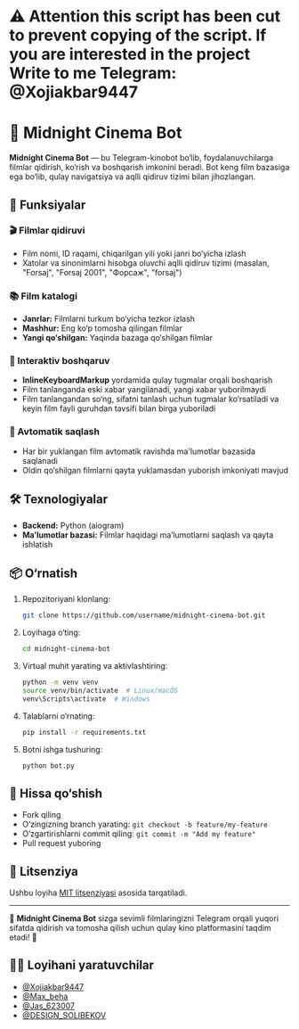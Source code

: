 # ⚠️ Attention this script has been cut to prevent copying of the script. If you are interested in the project Write to me Telegram: @Xojiakbar9447

# 🎥 Midnight Cinema Bot

**Midnight Cinema Bot** — bu Telegram-kinobot bo‘lib, foydalanuvchilarga filmlar qidirish, ko‘rish va boshqarish imkonini beradi. Bot keng film bazasiga ega bo‘lib, qulay navigatsiya va aqlli qidiruv tizimi bilan jihozlangan.

## 🚀 Funksiyalar

### 🎬 Filmlar qidiruvi
- Film nomi, ID raqami, chiqarilgan yili yoki janri bo‘yicha izlash
- Xatolar va sinonimlarni hisobga oluvchi aqlli qidiruv tizimi (masalan, "Forsaj", "Forsaj 2001", "Форсаж", "forsaj")

### 📚 Film katalogi
- **Janrlar:** Filmlarni turkum bo‘yicha tezkor izlash
- **Mashhur:** Eng ko‘p tomosha qilingan filmlar
- **Yangi qo‘shilgan:** Yaqinda bazaga qo‘shilgan filmlar

### 🔧 Interaktiv boshqaruv
- **InlineKeyboardMarkup** yordamida qulay tugmalar orqali boshqarish
- Film tanlanganda eski xabar yangilanadi, yangi xabar yuborilmaydi
- Film tanlangandan so‘ng, sifatni tanlash uchun tugmalar ko‘rsatiladi va keyin film fayli guruhdan tavsifi bilan birga yuboriladi

### 📂 Avtomatik saqlash
- Har bir yuklangan film avtomatik ravishda ma'lumotlar bazasida saqlanadi
- Oldin qo‘shilgan filmlarni qayta yuklamasdan yuborish imkoniyati mavjud

## 🛠️ Texnologiyalar
- **Backend:** Python (aiogram)
- **Ma’lumotlar bazasi:** Filmlar haqidagi ma’lumotlarni saqlash va qayta ishlatish

## 📦 O‘rnatish

1. Repozitoriyani klonlang:
   ```bash
   git clone https://github.com/username/midnight-cinema-bot.git
   ```

2. Loyihaga o‘ting:
   ```bash
   cd midnight-cinema-bot
   ```

3. Virtual muhit yarating va aktivlashtiring:
   ```bash
   python -m venv venv
   source venv/bin/activate  # Linux/macOS
   venv\Scripts\activate  # Windows
   ```

4. Talablarni o‘rnating:
   ```bash
   pip install -r requirements.txt
   ```

5. Botni ishga tushuring:
   ```bash
   python bot.py
   ```

## 🤝 Hissa qo‘shish
- Fork qiling
- O‘zingizning branch yarating: `git checkout -b feature/my-feature`
- O‘zgartirishlarni commit qiling: `git commit -m "Add my feature"`
- Pull request yuboring

## 📄 Litsenziya
Ushbu loyiha [MIT litsenziyasi](LICENSE) asosida tarqatiladi.

---

🎥 **Midnight Cinema Bot** sizga sevimli filmlaringizni Telegram orqali yuqori sifatda qidirish va tomosha qilish uchun qulay kino platformasini taqdim etadi! 🍿

## 👨‍💻 Loyihani yaratuvchilar
- [@Xojiakbar9447](https://t.me/Xojiakbar9447)
- [@Max_beha](https://t.me/Max_beha)
- [@Jas_623007](https://t.me/Jas_623007)
- [@DESIGN_SOLIBEKOV](https://t.me/DESIGN_SOLIBEKOV)

